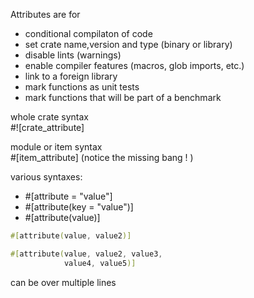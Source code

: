 Attributes are for

- conditional compilaton of code
- set crate name,version and type (binary or library)
- disable lints (warnings)
- enable compiler features (macros, glob imports, etc.)
- link to a foreign library
- mark functions as unit tests
- mark functions that will be part of a benchmark

whole crate syntax  
\#![crate\_attribute]

module or item syntax  
\#[item_attribute]  (notice the missing bang ! )

various syntaxes:
- \#[attribute = "value"]
- \#[attribute(key = "value")]
- \#[attribute(value)]

```rust
#[attribute(value, value2)]

#[attribute(value, value2, value3,
            value4, value5)]
```

can be over multiple lines


